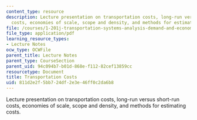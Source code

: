 ```yaml
---
content_type: resource
description: Lecture presentation on transportation costs, long-run versus short-run
  costs, economies of scale, scope and density, and methods for estimating costs.
file: /courses/1-201j-transportation-systems-analysis-demand-and-economics-fall-2008/811d2e2f5bb724df2e3e46ff0c2da6b8_MIT1_201JF08_lec10.pdf
file_type: application/pdf
learning_resource_types:
- Lecture Notes
ocw_type: OCWFile
parent_title: Lecture Notes
parent_type: CourseSection
parent_uid: 94c094b7-b01d-868e-f112-82cef13859cc
resourcetype: Document
title: Transportation Costs
uid: 811d2e2f-5bb7-24df-2e3e-46ff0c2da6b8
---
```

Lecture presentation on transportation costs, long-run versus short-run costs, economies of scale, scope and density, and methods for estimating costs.

